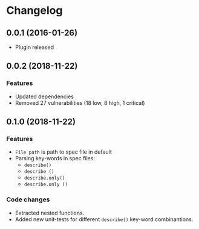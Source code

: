 # Changelog

## 0.0.1 (2016-01-26)

* Plugin released

## 0.0.2 (2018-11-22)

### Features

* Updated dependencies
* Removed 27 vulnerabilities (18 low, 8 high, 1 critical)

## 0.1.0 (2018-11-22)

### Features

* `File path` is path to spec file in default
* Parsing key-words in spec files:
	* `describe()`
	*  `describe ()`
	*  `describe.only()`
	*  `describe.only ()`

### Code changes

* Extracted nested functions.
* Added new unit-tests for different `describe()` key-word combinantions.
